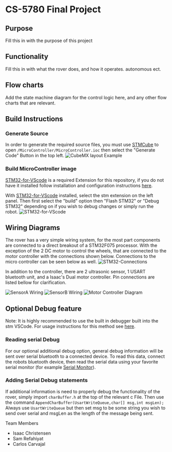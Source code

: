 # CS-5780 Final Project
 
 <!-- Come up with a project name? -->
 
 
## Purpose
Fill this in with the purpose of this project

## Functionality
Fill this in with what the rover does, and how it operates. autonomous ect.

## Flow charts
Add the state machine diagram for the control logic here, and any other flow charts that are relevant. 


## Build Instructions
### Generate Source
In order to generate the required source files, you must use [STMCube](https://www.st.com/en/development-tools/stm32cubemx.html) to open ```/MicroController/MicroController.ioc``` then select the "Generate Code" Button in the top left.
![CubeMX layout Example](/CubeMX.PNG "CubeMX layout Example")

### Build MicroController image
[STM32-for-VScode](https://marketplace.visualstudio.com/items?itemName=bmd.stm32-for-vscode) is a required Extension for this repository, if you do not have it installed follow installation and configuration instructions [here](https://marketplace.visualstudio.com/items?itemName=bmd.stm32-for-vscode).

With [STM32-for-VScode](https://marketplace.visualstudio.com/items?itemName=bmd.stm32-for-vscode) installed, select the stm extension on the left panel. Then first select the "build" option then "Flash STM32" or "Debug STM32" depending on if you wish to debug changes or simply run the robot.
![STM32-for-VScode](/STM32-for-vscode.PNG "STM32-for-VScode layout Example")

## Wiring Diagrams
The rover has a very simple wiring system, for the most part components are connected to a direct breakout of a STM32F075 processor. With the exception of the 2 DC motor to control the wheels, that are connected to the motor controller with the connections shown below. Connections to the micro controller can be seen below as well. 
![STM32-Connections](/ControllerConnections.PNG "STM32-wiring")

In addition to the controller, there are 2 ultrasonic sensor, 1 USART bluetooth unit, and a Isaac's Dual motor controller. Pin connections are listed bellow for clarification. 

![SensorA Wiring](/SensorAWire.PNG "Ultra sonic sensor A Wiring") 
![SensorB Wiring](/SensorBWire.PNG "Ultra sonic sensor B Wiring")
![Motor Controller Diagram](/MotorControllerWire.PNG "Motor Controller Wiring diagram")



## Optional Debug feature
Note: It is highly recommended to use the built in debugger built into the stm VSCode. For usage instructions for this method see [here](https://marketplace.visualstudio.com/items?itemName=bmd.stm32-for-vscode). 

### Reading serial Debug
For our optional additional debug option, general debug information will be sent over serial bluetooth to a connected device. To read this data, connect the robots bluetooth device, then read the serial data using your favorite serial monitor (for example [Serial Monitor](https://marketplace.visualstudio.com/items?itemName=ms-vscode.vscode-serial-monitor)). 

### Adding Serial Debug statements
If additional information is need to properly debug the functionality of the rover, simply import ```charBuffer.h``` at the top of the relevant c File. Then use the command ```AppendCharBuffer(UsartWriteQueue,char[] msg,int msgLen);``` Always use ```UsartWriteQueue``` but then set msg to be some string you wish to send over serial and msgLen as the length of the message being sent. 


Team Members
+ Isaac Christensen
+ Sam Refahiyat
+ Carlos Carvajal

